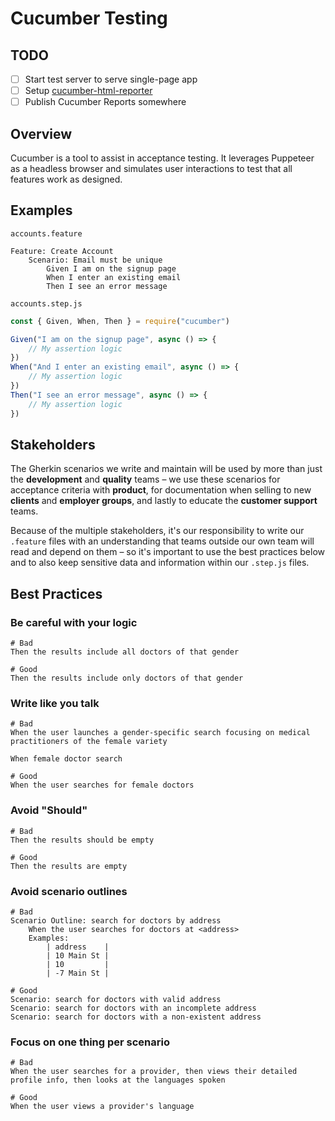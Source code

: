 # Cucumber Testing

## TODO

-   [ ] Start test server to serve single-page app
-   [ ] Setup [cucumber-html-reporter](https://github.com/gkushang/cucumber-html-reporter#readme)
-   [ ] Publish Cucumber Reports somewhere

## Overview

Cucumber is a tool to assist in acceptance testing. It leverages Puppeteer as a headless browser and simulates user interactions to test that all features work as designed.

## Examples

`accounts.feature`

```gherkin
Feature: Create Account
    Scenario: Email must be unique
        Given I am on the signup page
        When I enter an existing email
        Then I see an error message
```

`accounts.step.js`

```js
const { Given, When, Then } = require("cucumber")

Given("I am on the signup page", async () => {
    // My assertion logic
})
When("And I enter an existing email", async () => {
    // My assertion logic
})
Then("I see an error message", async () => {
    // My assertion logic
})
```

## Stakeholders

The Gherkin scenarios we write and maintain will be used by more than just the **development** and **quality** teams – we use these scenarios for acceptance criteria with **product**, for documentation when selling to new **clients** and **employer groups**, and lastly to educate the **customer support** teams.

Because of the multiple stakeholders, it's our responsibility to write our `.feature` files with an understanding that teams outside our own team will read and depend on them – so it's important to use the best practices below and to also keep sensitive data and information within our `.step.js` files.

## Best Practices

### Be careful with your logic

```gherkin
# Bad
Then the results include all doctors of that gender
```

```gherkin
# Good
Then the results include only doctors of that gender
```

### Write like you talk

```gherkin
# Bad
When the user launches a gender-specific search focusing on medical practitioners of the female variety

When female doctor search
```

```gherkin
# Good
When the user searches for female doctors
```

### Avoid "Should"

```gherkin
# Bad
Then the results should be empty
```

```gherkin
# Good
Then the results are empty
```

### Avoid scenario outlines

```gherkin
# Bad
Scenario Outline: search for doctors by address
    When the user searches for doctors at <address>
    Examples:
        | address    |
        | 10 Main St |
        | 10         |
        | -7 Main St |
```

```gherkin
# Good
Scenario: search for doctors with valid address
Scenario: search for doctors with an incomplete address
Scenario: search for doctors with a non-existent address
```

### Focus on one thing per scenario

```gherkin
# Bad
When the user searches for a provider, then views their detailed profile info, then looks at the languages spoken
```

```gherkin
# Good
When the user views a provider's language
```
